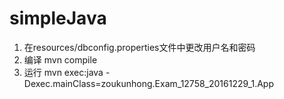 # simpleJava
1. 在resources/dbconfig.properties文件中更改用户名和密码
2. 编译 mvn compile
3. 运行 mvn exec:java -Dexec.mainClass=zoukunhong.Exam_12758_20161229_1.App